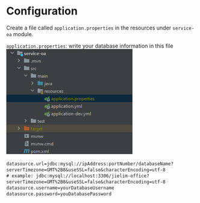 # Configuration

Create a file called `application.properties` in the resources under `service-oa` module.

`application.properties`: write your database information in this file
![service-oa file structure](./note_assets/image.png)

```properties
datasource.url=jdbc:mysql://ipAddress:portNumber/databaseName?serverTimezone=GMT%2B8&useSSL=false&characterEncoding=utf-8 
# example: jdbc:mysql://localhost:3306/jielim-office?serverTimezone=GMT%2B8&useSSL=false&characterEncoding=utf-8
datasource.username=yourDatabaseUsername
datasource.password=youDatabasePassword
```
